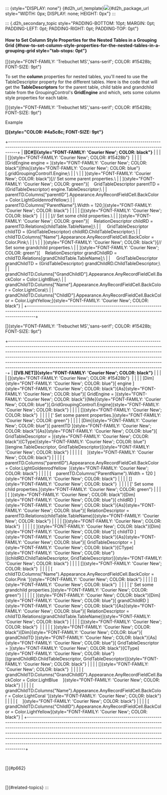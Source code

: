 ::: {style="DISPLAY: none"}
[](ms-xhelp:///?Id=d2h_url_template){#d2h_url_template}![](!package_url!){#d2h_package_url style="WIDTH: 0px; DISPLAY: none; HEIGHT: 0px"}
:::

::: {.d2h_secondary_topic style="PADDING-BOTTOM: 10pt; MARGIN: 0pt; PADDING-LEFT: 0pt; PADDING-RIGHT: 0pt; PADDING-TOP: 0pt"}
#### How to Set Column Style Properties for the Nested Tables in a Grouping Grid {#how-to-set-column-style-properties-for-the-nested-tables-in-a-grouping-grid style="tab-stops: 0pt"}

[]{style="FONT-FAMILY: 'Trebuchet MS','sans-serif'; COLOR: #15428b; FONT-SIZE: 9pt"} 

To set the **column** properties for nested tables, you\'ll need to use the TableDescriptor property for the different tables. Here is the code that will get the **TableDescriptors** for the parent table, child table and grandchild table from the GroupingControl\'s **GridEngine** and which, sets some column style properties for each table.

[]{style="FONT-FAMILY: 'Trebuchet MS','sans-serif'; COLOR: #15428b; FONT-SIZE: 9pt"} 

Example

**[]{style="COLOR: #4a5c8c; FONT-SIZE: 9pt"}** 

+----------------------------------------------------------------------------------------------------------------------------------------------------------------+
| **[\[C#\]]{style="FONT-FAMILY: 'Courier New'; COLOR: black"}**                                                                                                 |
|                                                                                                                                                                |
| []{style="FONT-FAMILY: 'Courier New'; COLOR: #15428b"}                                                                                                         |
|                                                                                                                                                                |
| [GridEngine engine = ]{style="FONT-FAMILY: 'Courier New'; COLOR: black"}[this]{style="FONT-FAMILY: 'Courier New'; COLOR: blue"}[.gridGroupingControl1.Engine;\ |
| \                                                                                                                                                              |
| ]{style="FONT-FAMILY: 'Courier New'; COLOR: black"}[// Set some parent properties.\                                                                            |
| ]{style="FONT-FAMILY: 'Courier New'; COLOR: green"}[    GridTableDescriptor parentTD = (GridTableDescriptor) engine.TableDescriptor;\                          |
|     parentTD.Columns\[\"parentID\"\].Appearance.AnyRecordFieldCell.BackColor = Color.LightGoldenrodYellow;\                                                    |
|     parentTD.Columns\[\"ParentName\"\].Width = 120;]{style="FONT-FAMILY: 'Courier New'; COLOR: black"}                                                         |
|                                                                                                                                                                |
| []{style="FONT-FAMILY: 'Courier New'; COLOR: black"}                                                                                                           |
|                                                                                                                                                                |
| [// Set some child properties.\                                                                                                                                |
| ]{style="FONT-FAMILY: 'Courier New'; COLOR: green"}[    RelationDescriptor childRD = parentTD.Relations\[childTable.TableName\];\                              |
|     GridTableDescriptor childTD = (GridTableDescriptor) childRD.ChildTableDescriptor;\                                                                         |
|     childTD.Columns\[\"Name\"\].Appearance.AnyRecordFieldCell.BackColor = Color.Pink;\                                                                         |
| \                                                                                                                                                              |
| ]{style="FONT-FAMILY: 'Courier New'; COLOR: black"}[// Set some grandchild properties.\                                                                        |
| ]{style="FONT-FAMILY: 'Courier New'; COLOR: green"}[    RelationDescriptor grandChildRD = childTD.Relations\[grandChildTable.TableName\];\                     |
|     GridTableDescriptor grandChildTD = (GridTableDescriptor) grandChildRD.ChildTableDescriptor;\                                                               |
|     grandChildTD.Columns\[\"GrandChildID\"\].Appearance.AnyRecordFieldCell.BackColor = Color.LightBlue;\                                                       |
|     grandChildTD.Columns\[\"Name\"\].Appearance.AnyRecordFieldCell.BackColor = Color.LightCoral;\                                                              |
|     grandChildTD.Columns\[\"ChildID\"\].Appearance.AnyRecordFieldCell.BackColor = Color.LightYellow;]{style="FONT-FAMILY: 'Courier New'; COLOR: black"}        |
+----------------------------------------------------------------------------------------------------------------------------------------------------------------+

[]{style="FONT-FAMILY: 'Trebuchet MS','sans-serif'; COLOR: #15428b; FONT-SIZE: 9pt"} 

+-----------------------------------------------------------------------------------------------------------------------------------------------------------------------------------------------------------------------------------------------------------------------------------------------------------------------------------------------------------------------------------------------------------------------------------------------------------------------------------+
| **[\[VB.NET\]]{style="FONT-FAMILY: 'Courier New'; COLOR: black"}**                                                                                                                                                                                                                                                                                                                                                                                                                |
|                                                                                                                                                                                                                                                                                                                                                                                                                                                                                   |
| []{style="FONT-FAMILY: 'Courier New'; COLOR: #15428b"}                                                                                                                                                                                                                                                                                                                                                                                                                            |
|                                                                                                                                                                                                                                                                                                                                                                                                                                                                                   |
| [Dim]{style="FONT-FAMILY: 'Courier New'; COLOR: blue"}[ engine ]{style="FONT-FAMILY: 'Courier New'; COLOR: black"}[As]{style="FONT-FAMILY: 'Courier New'; COLOR: blue"}[ GridEngine = ]{style="FONT-FAMILY: 'Courier New'; COLOR: black"}[Me]{style="FONT-FAMILY: 'Courier New'; COLOR: blue"}[.GridGroupingControl1.Engine]{style="FONT-FAMILY: 'Courier New'; COLOR: black"}                                                                                                    |
|                                                                                                                                                                                                                                                                                                                                                                                                                                                                                   |
| []{style="FONT-FAMILY: 'Courier New'; COLOR: black"}                                                                                                                                                                                                                                                                                                                                                                                                                              |
|                                                                                                                                                                                                                                                                                                                                                                                                                                                                                   |
| [\' Set some parent properties.]{style="FONT-FAMILY: 'Courier New'; COLOR: green"}                                                                                                                                                                                                                                                                                                                                                                                                |
|                                                                                                                                                                                                                                                                                                                                                                                                                                                                                   |
| [Dim]{style="FONT-FAMILY: 'Courier New'; COLOR: blue"}[ parentTD ]{style="FONT-FAMILY: 'Courier New'; COLOR: black"}[As]{style="FONT-FAMILY: 'Courier New'; COLOR: blue"}[ GridTableDescriptor = ]{style="FONT-FAMILY: 'Courier New'; COLOR: black"}[CType]{style="FONT-FAMILY: 'Courier New'; COLOR: blue"}[(engine.TableDescriptor, GridTableDescriptor)]{style="FONT-FAMILY: 'Courier New'; COLOR: black"}                                                                     |
|                                                                                                                                                                                                                                                                                                                                                                                                                                                                                   |
| [    ]{style="FONT-FAMILY: 'Courier New'; COLOR: black"}                                                                                                                                                                                                                                                                                                                                                                                                                          |
|                                                                                                                                                                                                                                                                                                                                                                                                                                                                                   |
| [    parentTD.Columns(\"parentID\").Appearance.AnyRecordFieldCell.BackColor = Color.LightGoldenrodYellow  ]{style="FONT-FAMILY: 'Courier New'; COLOR: black"}                                                                                                                                                                                                                                                                                                                     |
|                                                                                                                                                                                                                                                                                                                                                                                                                                                                                   |
| [    parentTD.Columns(\"ParentName\").Width = 120 ]{style="FONT-FAMILY: 'Courier New'; COLOR: black"}                                                                                                                                                                                                                                                                                                                                                                             |
|                                                                                                                                                                                                                                                                                                                                                                                                                                                                                   |
| []{style="FONT-FAMILY: 'Courier New'; COLOR: black"}                                                                                                                                                                                                                                                                                                                                                                                                                              |
|                                                                                                                                                                                                                                                                                                                                                                                                                                                                                   |
| [\' Set some child properties.]{style="FONT-FAMILY: 'Courier New'; COLOR: green"}                                                                                                                                                                                                                                                                                                                                                                                                 |
|                                                                                                                                                                                                                                                                                                                                                                                                                                                                                   |
| [ ]{style="FONT-FAMILY: 'Courier New'; COLOR: black"}[Dim]{style="FONT-FAMILY: 'Courier New'; COLOR: blue"}[ childRD ]{style="FONT-FAMILY: 'Courier New'; COLOR: black"}[As]{style="FONT-FAMILY: 'Courier New'; COLOR: blue"}[ RelationDescriptor = parentTD.Relations(childTable.TableName)]{style="FONT-FAMILY: 'Courier New'; COLOR: black"}                                                                                                                                   |
|                                                                                                                                                                                                                                                                                                                                                                                                                                                                                   |
| []{style="FONT-FAMILY: 'Courier New'; COLOR: black"}                                                                                                                                                                                                                                                                                                                                                                                                                              |
|                                                                                                                                                                                                                                                                                                                                                                                                                                                                                   |
| [ ]{style="FONT-FAMILY: 'Courier New'; COLOR: black"}[Dim]{style="FONT-FAMILY: 'Courier New'; COLOR: blue"}[ childTD ]{style="FONT-FAMILY: 'Courier New'; COLOR: black"}[As]{style="FONT-FAMILY: 'Courier New'; COLOR: blue"}[ GridTableDescriptor = ]{style="FONT-FAMILY: 'Courier New'; COLOR: black"}[CType]{style="FONT-FAMILY: 'Courier New'; COLOR: blue"}[(childRD.ChildTableDescriptor, GridTableDescriptor)]{style="FONT-FAMILY: 'Courier New'; COLOR: black"}           |
|                                                                                                                                                                                                                                                                                                                                                                                                                                                                                   |
| []{style="FONT-FAMILY: 'Courier New'; COLOR: black"}                                                                                                                                                                                                                                                                                                                                                                                                                              |
|                                                                                                                                                                                                                                                                                                                                                                                                                                                                                   |
| [     childTD.Columns(\"Name\").Appearance.AnyRecordFieldCell.BackColor = Color.Pink \']{style="FONT-FAMILY: 'Courier New'; COLOR: black"}                                                                                                                                                                                                                                                                                                                                        |
|                                                                                                                                                                                                                                                                                                                                                                                                                                                                                   |
| []{style="FONT-FAMILY: 'Courier New'; COLOR: black"}                                                                                                                                                                                                                                                                                                                                                                                                                              |
|                                                                                                                                                                                                                                                                                                                                                                                                                                                                                   |
| [\' Set some grandchild properties.]{style="FONT-FAMILY: 'Courier New'; COLOR: green"}                                                                                                                                                                                                                                                                                                                                                                                            |
|                                                                                                                                                                                                                                                                                                                                                                                                                                                                                   |
| [ ]{style="FONT-FAMILY: 'Courier New'; COLOR: black"}[Dim]{style="FONT-FAMILY: 'Courier New'; COLOR: blue"}[ grandChildRD ]{style="FONT-FAMILY: 'Courier New'; COLOR: black"}[As]{style="FONT-FAMILY: 'Courier New'; COLOR: blue"}[ RelationDescriptor = childTD.Relations(grandChildTable.TableName)]{style="FONT-FAMILY: 'Courier New'; COLOR: black"}                                                                                                                          |
|                                                                                                                                                                                                                                                                                                                                                                                                                                                                                   |
| []{style="FONT-FAMILY: 'Courier New'; COLOR: black"}                                                                                                                                                                                                                                                                                                                                                                                                                              |
|                                                                                                                                                                                                                                                                                                                                                                                                                                                                                   |
| [ ]{style="FONT-FAMILY: 'Courier New'; COLOR: black"}[Dim]{style="FONT-FAMILY: 'Courier New'; COLOR: blue"}[ grandChildTD ]{style="FONT-FAMILY: 'Courier New'; COLOR: black"}[As]{style="FONT-FAMILY: 'Courier New'; COLOR: blue"}[ GridTableDescriptor = ]{style="FONT-FAMILY: 'Courier New'; COLOR: black"}[CType]{style="FONT-FAMILY: 'Courier New'; COLOR: blue"}[(grandChildRD.ChildTableDescriptor, GridTableDescriptor)]{style="FONT-FAMILY: 'Courier New'; COLOR: black"} |
|                                                                                                                                                                                                                                                                                                                                                                                                                                                                                   |
| []{style="FONT-FAMILY: 'Courier New'; COLOR: black"}                                                                                                                                                                                                                                                                                                                                                                                                                              |
|                                                                                                                                                                                                                                                                                                                                                                                                                                                                                   |
| [     grandChildTD.Columns(\"GrandChildID\").Appearance.AnyRecordFieldCell.BackColor = Color.LightBlue    ]{style="FONT-FAMILY: 'Courier New'; COLOR: black"}                                                                                                                                                                                                                                                                                                                     |
|                                                                                                                                                                                                                                                                                                                                                                                                                                                                                   |
| [     grandChildTD.Columns(\"Name\").Appearance.AnyRecordFieldCell.BackColor = Color.LightCoral \']{style="FONT-FAMILY: 'Courier New'; COLOR: black"}                                                                                                                                                                                                                                                                                                                             |
|                                                                                                                                                                                                                                                                                                                                                                                                                                                                                   |
| [    ]{style="FONT-FAMILY: 'Courier New'; COLOR: black"}                                                                                                                                                                                                                                                                                                                                                                                                                          |
|                                                                                                                                                                                                                                                                                                                                                                                                                                                                                   |
| [     grandChildTD.Columns(\"ChildID\").Appearance.AnyRecordFieldCell.BackColor = Color.LightYellow]{style="FONT-FAMILY: 'Courier New'; COLOR: black"}                                                                                                                                                                                                                                                                                                                            |
+-----------------------------------------------------------------------------------------------------------------------------------------------------------------------------------------------------------------------------------------------------------------------------------------------------------------------------------------------------------------------------------------------------------------------------------------------------------------------------------+

 

[]{#p662} 

 

[]{#related-topics}
:::

